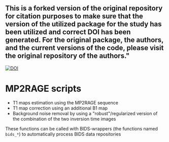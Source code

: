## This is a forked version of the original repository for citation purposes to make sure that the version of the utilized package for the study has been utilized and correct DOI has been generated. For the original package, the authors, and the current versions of the code, please visit the original repository of the authors."

[![DOI](https://zenodo.org/badge/630019823.svg)](https://zenodo.org/badge/latestdoi/630019823)

# MP2RAGE scripts

- T1 maps estimation using the MP2RAGE sequence
- T1 map correction using an additional B1 map
- Background noise removal by using a "robust"/regularized version of the combination of the two inversion time images

These functions can be called with BIDS-wrappers (the functions named `bids_*`) to automatically process BIDS data repositories
